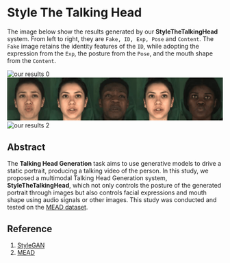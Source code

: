 # Style The Talking Head

The image below show the results generated by our **StyleTheTalkingHead** system. From left to right, they are `Fake, ID, Exp, Pose` and `Content`. The `Fake` image retains the identity features of the `ID`, while adopting the expression from the `Exp`, the posture from the `Pose`, and the mouth shape from the `Content`.

![our results 0](our_results/gifs/eg_0.gif)
![our results 1](our_results/gifs/eg_1.gif)
![our results 2](our_results/gifs/eg_2.gif)

## Abstract
The **Talking Head Generation** task aims to use generative models to drive a static portrait, producing a talking video of the person. In this study, we proposed a multimodal Talking Head Generation system, **StyleTheTalkingHead**, which not only controls the posture of the generated portrait through images but also controls facial expressions and mouth shape using audio signals or other images. This study was conducted and tested on the [MEAD dataset](https://github.com/uniBruce/Mead).

## Reference
1. [StyleGAN](https://arxiv.org/pdf/2006.06676)
2. [MEAD](https://wywu.github.io/projects/MEAD/support/MEAD.pdf)